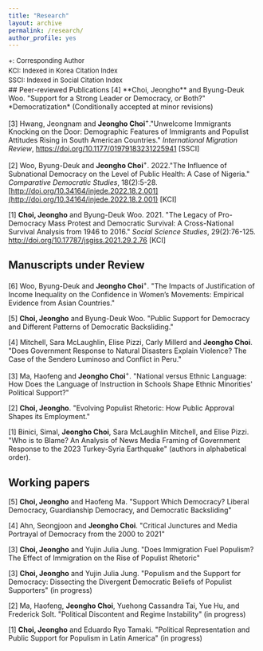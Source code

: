 ```yaml
---
title: "Research"
layout: archive
permalink: /research/
author_profile: yes
---
```

<div style="font-size: small; line-height: 1.5;">
  +: Corresponding Author<br>
  KCI: Indexed in Korea Citation Index<br>
  SSCI: Indexed in Social Citation Index
</div>
## Peer-reviewed Publications 
[4] **Choi, Jeongho** and Byung-Deuk Woo. "Support for a Strong Leader or Democracy, or Both?" *Democratization* (Conditionally accepted at minor revisions)

[3] Hwang, Jeongnam and **Jeongho Choi**<sup>+</sup>."Unwelcome Immigrants Knocking on the Door: Demographic Features of Immigrants and Populist Attitudes Rising in South American Countries." *International Migration Review*, <https://doi.org/10.1177/01979183231225941> [SSCI]

[2] Woo, Byung-Deuk and **Jeongho Choi**<sup>+</sup>. 2022."The Influence of Subnational Democracy on the Level of Public Health: A Case of Nigeria." *Comparative Democratic Studies*, 18(2):5-28. [http://doi.org/10.34164/injede.2022.18.2.001](http://doi.org/10.34164/injede.2022.18.2.001) [KCI]

[1] **Choi, Jeongho** and Byung-Deuk Woo. 2021. "The Legacy of Pro-Democracy Mass Protest and Democratic Survival: A Cross-National Survival Analysis from 1946 to 2016." *Social Science Studies*, 29(2):76-125. <http://doi.org/10.17787/jsgiss.2021.29.2.76> [KCI]

## Manuscripts under Review 
[6] Woo, Byung-Deuk and <strong>Jeongho Choi</strong><sup>+</sup>. "The Impacts of Justification of Income Inequality on the Confidence in Women’s Movements: Empirical Evidence from Asian Countries."

[5] <strong>Choi, Jeongho</strong> and Byung-Deuk Woo. "Public Support for Democracy and Different Patterns of Democratic Backsliding."

[4] Mitchell, Sara McLaughlin, Elise Pizzi, Carly Millerd and <strong>Jeongho Choi</strong>. "Does Government Response to Natural Disasters Explain Violence? The Case of the Sendero Luminoso and Conflict in Peru."

[3] Ma, Haofeng and <strong>Jeongho Choi</strong><sup>+</sup>. "National versus Ethnic Language: How Does the Language of Instruction in Schools Shape Ethnic Minorities' Political Support?"

[2] <strong>Choi, Jeongho</strong>. "Evolving Populist Rhetoric: How Public Approval Shapes its Employment."

[1] Binici, Simal, <strong>Jeongho Choi</strong>, Sara McLaughlin Mitchell, and Elise Pizzi. "Who is to Blame? An Analysis of News Media Framing of Government Response to the 2023 Turkey-Syria Earthquake" (authors in alphabetical order).

## Working papers
[5] **Choi, Jeongho** and Haofeng Ma. "Support Which Democracy? Liberal Democracy, Guardianship Democracy, and Democratic Backsliding"

[4] Ahn, Seongjoon and **Jeongho Choi**. "Critical Junctures and Media Portrayal of Democracy from the 2000 to 2021"

[3] **Choi, Jeongho** and Yujin Julia Jung. "Does Immigration Fuel Populism? The Effect of Immigration on the Rise of Populist Rhetoric"

[3] **Choi, Jeongho** and Yujin Julia Jung. "Populism and the Support for Democracy: Dissecting the Divergent Democratic Beliefs of Populist Supporters" (in progress)

[2] Ma, Haofeng, **Jeongho Choi**, Yuehong Cassandra Tai, Yue Hu, and Frederick Solt. "Political Discontent and Regime Instability" (in progress)

[1] **Choi, Jeongho** and Eduardo Ryo Tamaki. "Political Representation and Public Support for Populism in Latin America" (in progress)



